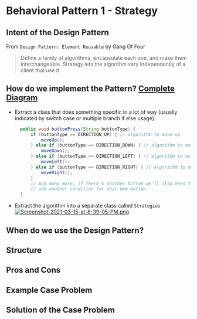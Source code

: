 # Behavioral Pattern 1 - Strategy

Intent of the Design Pattern
-
From `Design Pattern: Element Reusable` by Gang Of Four
> Define a family of algorithms, encapsulate each one, and make them interchangeable. Strategy lets the algorithm vary independently of a client that use it

How do we implement the Pattern? [Complete Diagram]()
- 
- Extract a class that does something specific in a lot of way (usually indicated by switch case or multiple branch if else usage).

  ```java
    public void buttonPress(String buttonType) {
        if (buttonType == DIRECTION_UP) { // algorithm to move up
            moveUp();
        } else if (buttonType == DIRECTION_DOWN) { // algorithm to move down
            moveDown();
        } else if (buttonType == DIRECTION_LEFT) { // algorithm to move left
            moveLeft();
        } else if (buttonType == DIRECTION_RIGHT) { // algorithm to move right
            moveRight();
        }
        // And many more, if there's another button we'll also need to 
        // add another condition for that new button
    } 
  ``` 
-  Extract the algorithm into a separate class called `Strategies`
   [![Screenshot-2021-03-15-at-8-39-05-PM.png](https://i.postimg.cc/vZccTqWk/Screenshot-2021-03-15-at-8-39-05-PM.png)](https://postimg.cc/75rxQNtn)

When do we use the Design Pattern?
-


Structure
- 

Pros and Cons
-

Example Case Problem
-  
  
Solution of the Case Problem
- 
